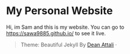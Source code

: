 # My Personal Website
Hi, im Sam and this is my website.
You can go to https://sawa9885.github.io/ to see it live.

> Theme: Beautiful Jekyll By [Dean Attali](https://deanattali.com) &middot;


